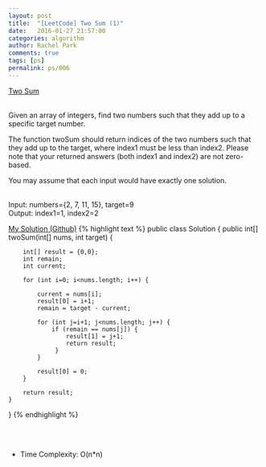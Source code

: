 ```yaml
---
layout: post
title:  "[LeetCode] Two Sum (1)"
date:   2016-01-27 21:57:00
categories: algorithm
author: Rachel Park
comments: true
tags: [ps]
permalink: ps/006
---
```



<a href='https://leetcode.com/problems/remove-duplicates-from-sorted-list/'>Two Sum</a>
<br/><br/>

Given an array of integers, find two numbers such that they add up to a specific target number.

The function twoSum should return indices of the two numbers such that they add up to the target, where index1 must be less than index2. Please note that your returned answers (both index1 and index2) are not zero-based.

You may assume that each input would have exactly one solution.

<br/>
Input: numbers={2, 7, 11, 15}, target=9 
<br/>
Output: index1=1, index2=2



<a href='https://github.com/mjpark03/leetcode/blob/master/two-sum.java'>My Solution (Github)</a>
{% highlight text %}
public class Solution {
    public int[] twoSum(int[] nums, int target) {
        
        int[] result = {0,0};
        int remain;
        int current;
        
        for (int i=0; i<nums.length; i++) {
            
            current = nums[i];
            result[0] = i+1;
            remain = target - current;
            
            for (int j=i+1; j<nums.length; j++) {
                if (remain == nums[j]) {
                    result[1] = j+1;
                    return result;
                 }
            }
        
            result[0] = 0;
        }
        
        return result;
    }
}
{% endhighlight %}

<!-- more -->

<br/><br/>
* Time Complexity: O(n*n)

